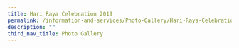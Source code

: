 ```yaml
---
title: Hari Raya Celebration 2019
permalink: /information-and-services/Photo-Gallery/Hari-Raya-Celebration-2019/permalink
description: ""
third_nav_title: Photo Gallery
---
```



